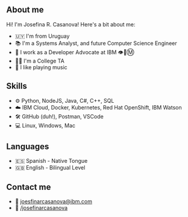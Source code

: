 ## About me

Hi! I'm Josefina R. Casanova! Here's a bit about me:

- 🇺🇾 I'm from Uruguay
- 📚 I'm a Systems Analyst, and future Computer Science Engineer
- 🏢 I work as a Developer Advocate at IBM 👁️🐝Ⓜ️
- 👩‍🏫 I'm a College TA
- 🎵 I like playing music

## Skills

 - ⚙️ Python, NodeJS, Java, C#, C++, SQL
 - ☁️ IBM Cloud, Docker, Kubernetes, Red Hat OpenShift, IBM Watson
 - 🛠️ GitHub (duh!), Postman, VSCode
 - 💻 Linux, Windows, Mac

## Languages

 - :es: Spanish - Native Tongue
 - :uk: English - Bilingual Level

## Contact me

- 📧 [joesfinarcasanova@ibm.com](mailto:joesfinarcasanova@ibm.com)
- 🔗 [/josefinarcasanova](https://www.linkedin.com/in/josefinarcasanova/)


<!---
josefinarcasanova/josefinarcasanova is a ✨ special ✨ repository because its `README.md` (this file) appears on your GitHub profile.
You can click the Preview link to take a look at your changes.
--->
